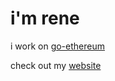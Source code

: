 # i'm rene

i work on [go-ethereum](https://github.com/ethereum/go-ethereum)

check out my [website](https://rene.sh)
